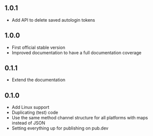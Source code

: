 ## 1.0.1

* Add API to delete saved autologin tokens

## 1.0.0

* First official stable version
* Improved documentation to have a full documentation coverage

## 0.1.1

* Extend the documentation

## 0.1.0

* Add Linux support
* Duplicating (test) code
* Use the same method channel structure for all platforms with maps instead of
  JSON
* Setting everything up for publishing on pub.dev
